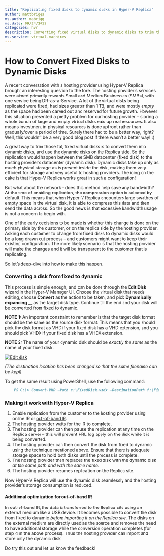 ```yaml
---
title: "Replicating fixed disks to dynamic disks in Hyper-V Replica"
author: mattbriggs
ms.author: mabrigg
ms.date: 09/24/2013
categories: hvr
description: Converting fixed virtual disks to dynamic disks to trim the size down.
ms.service: virtual-machines
---
```

# How to Convert Fixed Disks to Dynamic Disks

A recent conversation with a hosting provider using Hyper-V Replica brought an interesting question to the fore. The hosting provider’s services were aimed primarily towards Small and Medium Businesses (SMBs), with one service being DR-as-a-Service. A lot of the virtual disks being replicated were fixed, had sizes greater than 1 TB, and were mostly _empty_ as the space had been carved out and reserved for future growth. However this situation presented a pretty problem for our hosting provider – storing a whole bunch of large and empty virtual disks eats up real resources. It also means investment in physical resources is done upfront rather than gradually/over a period of time. Surely there had to be a better way, right? Well, this wouldn’t be a very good blog post if there wasn’t a better way! :)

A great way to trim those fat, fixed virtual disks is to convert them into dynamic disks, and use the dynamic disks on the Replica side. So the replication would happen between the SMB datacenter (fixed disk) to the hosting provider’s datacenter (dynamic disk). Dynamic disks take up only as much physical storage as is present inside the disk, making them very efficient for storage and very useful to hosting providers. The icing on the cake is that Hyper-V Replica works great in such a configuration!

But what about the network – does this method help save any bandwidth? At the time of enabling replication, the compression option is selected by default. This means that when Hyper-V Replica encounters large swathes of empty space in the virtual disk, it is able to compress this data and then send the data across. So the good news is that excessive bandwidth usage is not a concern to begin with.

One of the early decisions to be made is whether this change is done on the primary side by the customer, or on the replica side by the hosting provider. Asking each customer to change from fixed disks to dynamic disks would be a long drawn out process – and customers might want to keep their existing configuration. The more likely scenario is that the hosting provider will make the changes and it will be transparent to the customer that is replicating.

So let’s deep-dive into how to make this happen.

### Converting a disk from fixed to dynamic

This process is simple enough, and can be done through the **Edit Disk** wizard in the Hyper-V Manager UI. Choose the virtual disk that needs editing, choose **Convert** as the action to be taken, and pick **Dynamically expanding** __ as the target disk type. Continue till the end and your disk will be converted from fixed to dynamic.

**NOTE 1:** An important constraint to remember is that the target disk format should be the same as the source disk format. This means that you should pick the disk format as VHD if your fixed disk has a VHD extension, and you should pick VHDX if your fixed disk has a VHDX extension.

**NOTE 2:** The name of your dynamic disk should be _exactly the same_ as the name of your fixed disk.

[![Edit disk](https://msdnshared.blob.core.windows.net/media/TNBlogsFS/prod.evol.blogs.technet.com/CommunityServer.Blogs.Components.WeblogFiles/00/00/00/50/45/metablogapi/7612.Edit-disk_thumb_1C4532AE.png)](https://msdnshared.blob.core.windows.net/media/TNBlogsFS/prod.evol.blogs.technet.com/CommunityServer.Blogs.Components.WeblogFiles/00/00/00/50/45/metablogapi/6761.Edit-disk_08298574.png)

_(The destination location has been changed so that the same filename can be kept)_

To get the same result using PowerShell, use the following command:

```markdown
    PS C:\> Convert-VHD –Path c:\FixedDisk.vhdx –DestinationPath f:\FixedDisk.vhdx –VHDType Dynamic
```

### Making it work with Hyper-V Replica

  1. Enable replication from the customer to the hosting provider using online IR or [out-of-band IR](https://blogs.technet.com/b/virtualization/archive/2013/06/28/save-network-bandwidth-by-using-out-of-band-initial-replication-method-in-hyper-v-replica.aspx).
  2. The hosting provider waits for the IR to complete.
  3. The hosting provider can then pause the replication at any time on the Replica server – this will prevent HRL log apply on the disk while it is being converted.
  4. The hosting provider can then convert the disk from fixed to dynamic using the technique mentioned above. Ensure that there is adequate storage space to hold both disks until the process is complete.
  5. The hosting provider then replaces the fixed disk with the dynamic disk _at the same path and with the same name._
  6. The hosting provider resumes replication on the Replica site.



Now Hyper-V Replica will use the dynamic disk seamlessly and the hosting provider’s storage consumption is reduced.

#### Additional optimization for out-of-band IR

In out-of-band IR, the data is transferred to the Replica site using an external medium like a USB device. It becomes possible to convert the disk from fixed to dynamic _before importing it on the Replica site._ The disks on the external medium are directly used as the source and removes the need to have additional storage while the conversion operation completes (for step 4 in the above process). Thus the hosting provider can import and store only the dynamic disk.

Do try this out and let us know the feedback!
